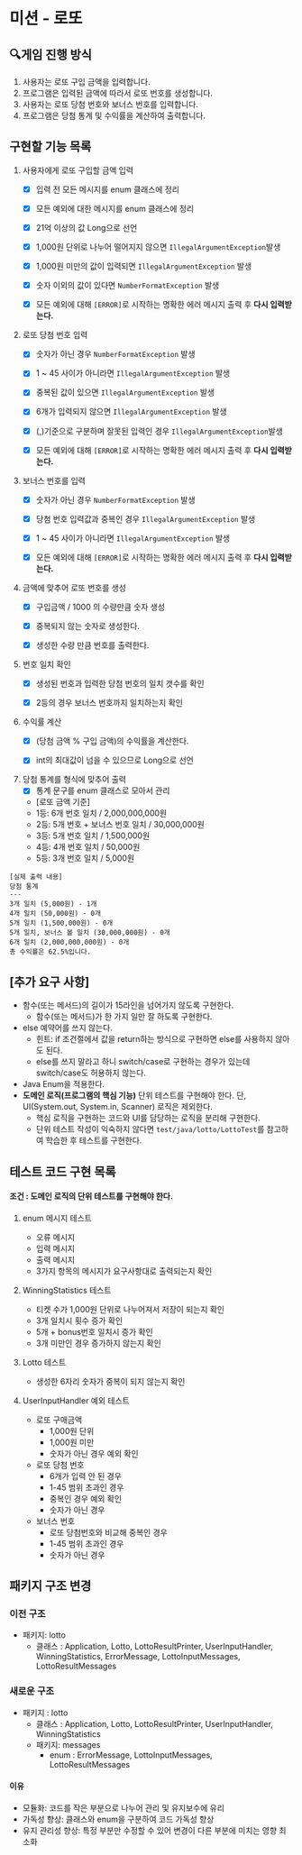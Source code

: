# 미션 - 로또

## 🔍게임 진행 방식

1. 사용자는 로또 구입 금액을 입력합니다.
2. 프로그램은 입력된 금액에 따라서 로또 번호를 생성합니다.
3. 사용자는 로또 당첨 번호와 보너스 번호를 입력합니다.
4. 프로그램은 당첨 통계 및 수익률을 계산하여 출력합니다.

## 구현할 기능 목록

1. 사용자에게 로또 구입할 금액 입력
    - [x] 입력 전 모든 메시지를 enum 클래스에 정리
    - [x] 모든 예외에 대한 메시지를 enum 클래스에 정리
    - [x] 21억 이상의 값 Long으로 선언
    - [x] 1,000원 단위로 나누어 떨어지지 않으면 `IllegalArgumentException`발생
    - [x] 1,000원 미만의 값이 입력되면 `IllegalArgumentException` 발생
    - [x] 숫자 이외의 값이 있다면 `NumberFormatException` 발생
    - [x] 모든 예외에 대해 `[ERROR]`로 시작하는 명확한 에러 메시지 출력 후 **다시 입력받는다.**


2. 로또 당첨 번호 입력
    - [x] 숫자가 아닌 경우 `NumberFormatException` 발생
    - [x] 1 ~ 45 사이가 아니라면 `IllegalArgumentException` 발생
    - [x] 중복된 값이 있으면 `IllegalArgumentException` 발생
    - [x] 6개가 입력되지 않으면 `IllegalArgumentException` 발생
    - [x] (,)기준으로 구분하며 잘못된 입력인 경우 `IllegalArgumentException`발생
    - [x] 모든 예외에 대해 `[ERROR]`로 시작하는 명확한 에러 메시지 출력 후 **다시 입력받는다.**


3. 보너스 번호를 입력
    - [x] 숫자가 아닌 경우 `NumberFormatException` 발생
    - [x] 당첨 번호 입력값과 중복인 경우 `IllegalArgumentException` 발생
    - [x] 1 ~ 45 사이가 아니라면 `IllegalArgumentException` 발생
    - [x] 모든 예외에 대해 `[ERROR]`로 시작하는 명확한 에러 메시지 출력 후 **다시 입력받는다.**


4. 금액에 맞추어 로또 번호를 생성
    - [x] 구입금액 / 1000 의 수량만큼 숫자 생성
    - [x] 중복되지 않는 숫자로 생성한다.
    - [x] 생성한 수량 만큼 번호를 출력한다.


5. 번호 일치 확인
    - [x] 생성된 번호과 입력한 당첨 번호의 일치 갯수를 확인
    - [x] 2등의 경우 보너스 번호까지 일치하는지 확인


6. 수익률 계산
    - [x] (당첨 금액 % 구입 금액)의 수익률을 계산한다.
    - [x] int의 최대값이 넘을 수 있으므로 Long으로 선언


7. 당첨 통계를 형식에 맞추어 출력
    - [x] 통계 문구를 enum 클래스로 모아서 관리
    - [로또 금액 기준]
    - 1등: 6개 번호 일치 / 2,000,000,000원
    - 2등: 5개 번호 + 보너스 번호 일치 / 30,000,000원
    - 3등: 5개 번호 일치 / 1,500,000원
    - 4등: 4개 번호 일치 / 50,000원
    - 5등: 3개 번호 일치 / 5,000원

```
[실제 출력 내용]
당첨 통계
---
3개 일치 (5,000원) - 1개
4개 일치 (50,000원) - 0개
5개 일치 (1,500,000원) - 0개
5개 일치, 보너스 볼 일치 (30,000,000원) - 0개
6개 일치 (2,000,000,000원) - 0개
총 수익률은 62.5%입니다.
```

## [추가 요구 사항]

- 함수(또는 메서드)의 길이가 15라인을 넘어가지 않도록 구현한다.
    - 함수(또는 메서드)가 한 가지 일만 잘 하도록 구현한다.
- else 예약어를 쓰지 않는다.
    - 힌트: if 조건절에서 값을 return하는 방식으로 구현하면 else를 사용하지 않아도 된다.
    - else를 쓰지 말라고 하니 switch/case로 구현하는 경우가 있는데 switch/case도 허용하지 않는다.
- Java Enum을 적용한다.
- **도메인 로직(프로그램의 핵심 기능)** 단위 테스트를 구현해야 한다. 단, UI(System.out, System.in, Scanner) 로직은 제외한다.
    - 핵심 로직을 구현하는 코드와 UI를 담당하는 로직을 분리해 구현한다.
    - 단위 테스트 작성이 익숙하지 않다면 `test/java/lotto/LottoTest`를 참고하여 학습한 후 테스트를 구현한다.

## 테스트 코드 구현 목록

#### 조건 : 도메인 로직의 단위 테스트를 구현해야 한다.

1. enum 메시지 테스트
    - 오류 메시지
    - 입력 메시지
    - 출력 메시지
    - 3가지 항목의 메시지가 요구사항대로 출력되는지 확인


2. WinningStatistics 테스트
    - 티켓 수가 1,000원 단위로 나누어져서 저장이 되는지 확인
    - 3개 일치시 횟수 증가 확인
    - 5개 + bonus번호 일치시 증가 확인
    - 3개 미만인 경우 증가하지 않는지 확인


3. Lotto 테스트
    - 생성한 6자리 숫자가 중복이 되지 않는지 확인

4. UserInputHandler 예외 테스트
    - 로또 구매금액
        - 1,000원 단위
        - 1,000원 미만
        - 숫자가 아닌 경우 예외 확인
    - 로또 당첨 번호
        - 6개가 입력 안 된 경우
        - 1-45 범위 초과인 경우
        - 중복인 경우 예외 확인
        - 숫자가 아닌 경우
    - 보너스 번호
        - 로또 당첨번호와 비교해 중복인 경우
        - 1-45 범위 초과인 경우
        - 숫자가 아닌 경우

## 패키지 구조 변경

### 이전 구조

- 패키지: lotto
    - 클래스 : Application, Lotto, LottoResultPrinter, UserInputHandler, WinningStatistics, ErrorMessage,
      LottoInputMessages, LottoResultMessages

### 새로운 구조

- 패키지 : lotto
    - 클래스 : Application, Lotto, LottoResultPrinter, UserInputHandler, WinningStatistics
    - 패키지: messages
        - enum : ErrorMessage, LottoInputMessages, LottoResultMessages

#### 이유

- 모듈화: 코드를 작은 부분으로 나누어 관리 및 유지보수에 유리
- 가독성 향상: 클래스와 enum을 구분하여 코드 가독성 향상
- 유지 관리성 향상: 특정 부분만 수정할 수 있어 변경이 다른 부분에 미치는 영향 최소화